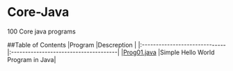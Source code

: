 # Core-Java
100 Core java programs

##Table of Contents
|Program                        |Descreption                            |
|:------------------------------|:--------------------------------------|
|[Prog01.java](Prog01.java)     |Simple Hello World Program in Java|
